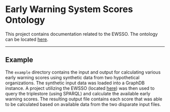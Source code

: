 # Early Warning System Scores Ontology

This project contains documentation related to the EWSSO. The ontology can be located [here](https://github.com/zcilia/ews-ontology).

---

## Example

The `example` directory contains the input and output for calculating various early warning scores using synthetic data from two hypothetical organizations.  The synthetic input data was loaded into a GraphDB instance.  A project utilizing the EWSSO (located [here](https://github.com/jmwhorton/ontosheep)) was then used to query the triplestore (using SPARQL) and calculate the available early warning scores.  The resulting output file contains each score that was able to be calculated based on available data from the two disparate input files.
